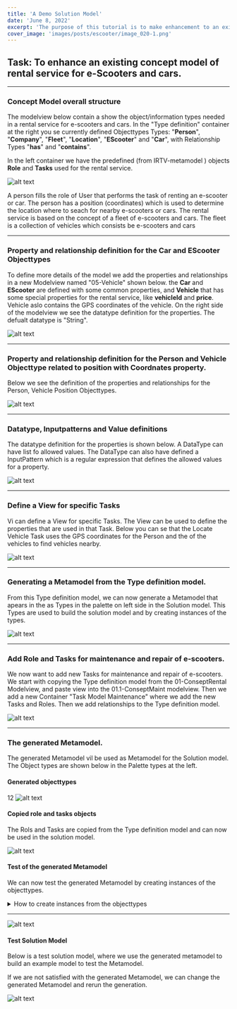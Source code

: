```yaml
---
title: 'A Demo Solution Model'
date: 'June 8, 2022'
excerpt: 'The purpose of this tutorial is to make enhancement to an existing Consept Model of rental service for e-Scooters and cars .'
cover_image: 'images/posts/escooter/image_020-1.png'
---
```


## Task: To enhance an existing concept model of rental service for e-Scooters and cars.
---
### Concept Model overall structure

The modelview below contain a show the object/information types needed in a rental service for e-scooters and cars. In the "Type definition" container at the right you se currently defined Objecttypes Types: "**Person**", "**Company**", "**Fleet**", "**Location**", "**EScooter**" and "**Car**", with Relationship Types "**has**" and "**contains**".

In the left container we have the predefined (from IRTV-metamodel ) objects **Role** and **Tasks** used for the rental service.

![alt text](/images/posts/escooter/image_020-1.png)

A person fills the role of User that performs the task of renting an e-scooter or car.
The person has a position (coordinates) which is used to determine the location where to seach for nearby e-scooters or cars.
The rental service is based on the concept of a fleet of e-scooters and cars.
The fleet is a collection of vehicles which consists be e-scooters and cars

---

### Property and relationship definition for the Car and EScooter Objecttypes

To define more details of the model we add the properties and relationships in a new Modelview named "05-Vehicle" shown below. the **Car** and **EScooter** are defined with some common properties, and **Vehicle** that has some special properties for the rental service, like **vehicleId** and **price**. Vehicle aslo contains the GPS coordinates of the vehicle.
On the right side of the modelview we see the datatype definition for the properties. The defualt datatype is "String".


![alt text](/images/posts/escooter/image_020-2.png)

---

### Property and relationship definition for the Person and Vehicle Objecttype related to position with Coordnates property.

Below we see the definition of the properties and relationships for the Person, Vehicle Position Objecttypes.


![alt text](/images/posts/escooter/image_020-3.png)

---

### Datatype, Inputpatterns and Value definitions

The datatype definition for the properties is shown below. A DataType can have list fo allowed values.
The DataType can also have defined a InputPattern which is a regular expression that defines the allowed values for a property.

![alt text](/images/posts/escooter/image_020-4.png)

---

### Define a View for specific Tasks

Vi can define a View for specific Tasks. The View can be used to define the properties that are used in that Task.
Below you can se that the Locate Vehicle Task uses the GPS coordinates for the Person and the of the vehicles to find vehicles nearby.

![alt text](/images/posts/escooter/image_020-5.png)

---

### Generating a Metamodel from the Type definition model.

From this Type definition model, we can now generate a Metamodel that apears in the as Types in the palette on left side in the Solution model. This Types are used to build the solution model and by creating instances of the types.

![alt text](/images/posts/escooter/image_020-11.png)

---

### Add Role and Tasks for maintenance and repair of e-scooters.

We now want to add new Tasks for maintenance and repair of e-scooters.
We start with copying the Type definition model from the 01-ConseptRental Modelview, and paste view into the 01.1-ConseptMaint modelview. Then we add a new Container "Task Model Maintenance" where we add the new Tasks and Roles.
Then we add relationships to the Type definition model.

![alt text](/images/posts/escooter/image_020-20.png)

---

### The generated Metamodel.

The generated Metamodel vil be used as Metamodel for the Solution model.
The Object types are shown below in the Palette types at the left.

#### Generated objecttypes
12
![alt text](/images/posts/escooter/image_020-32.png)

#### Copied role and tasks objects

The Rols and Tasks are copied from the Type definition model and can now be used in the solution model.

![alt text](/images/posts/escooter/image_020-31.png)

#### Test of the generated Metamodel

We can now test the generated Metamodel by creating instances of the objecttypes.

<details><summary markdown="span">
    How to create instances from the objecttypes
    </summary>
    Drag and drop the objecttypes from the Palette to the Canvas (Modelling area).
    Right click on the object and select "Edit Object" to open the property dialog to add attribute values.
    <img src="/images/posts/escooter/image_020-35.png" alt="alt text" width="100%">
</details>

---

![alt text](/images/posts/escooter/image_020-31.png)

#### Test Solution Model

Below is a test solution model, where we use the generated metamodel to build an example model to test the Metamodel.

If we are not satisfied with the generated Metamodel, we can change the generated Metamodel and rerun the generation.

![alt text](/images/posts/escooter/image_020-36.png)